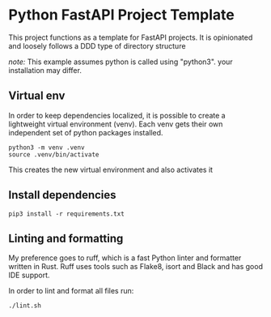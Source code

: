 # Python FastAPI Project Template
This project functions as a template for FastAPI projects. 
It is opinionated and loosely follows a DDD type of directory structure

*note:* This example assumes python is called using "python3". your installation may differ.

## Virtual env
In order to keep dependencies localized, it is possible to create a lightweight virtual environment (venv). 
Each venv gets their own independent set of python packages installed.

```shell
python3 -m venv .venv
source .venv/bin/activate
```

This creates the new virtual environment and also activates it

## Install dependencies
```
pip3 install -r requirements.txt
```

## Linting and formatting
My preference goes to ruff, which is a fast Python linter and formatter written in Rust.
Ruff uses tools such as Flake8, isort and Black and has good IDE support.

In order to lint and format all files run: 

```shell
./lint.sh
```